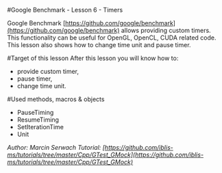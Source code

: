 #Google Benchmark - Lesson 6 - Timers

Google Benchmark [https://github.com/google/benchmark](https://github.com/google/benchmark) allows providing custom timers. This functionality can be useful for OpenGL, OpenCL, CUDA related code. This lesson also shows how to change time unit and pause timer.

#Target of this lesson
After this lesson you will know how to:
- provide custom timer,
- pause timer,
- change time unit.

#Used methods, macros & objects
- PauseTiming
- ResumeTiming
- SetIterationTime
- Unit

*Author: Marcin Serwach*
*Tutorial: [https://github.com/iblis-ms/tutorials/tree/master/Cpp/GTest_GMock](https://github.com/iblis-ms/tutorials/tree/master/Cpp/GTest_GMock)*

